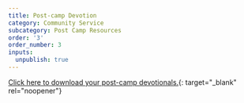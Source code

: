 ```yaml
---
title: Post-camp Devotion
category: Community Service
subcategory: Post Camp Resources
order: '3'
order_number: 3
inputs:
  unpublish: true
---
```

[Click here to download your post-camp devotionals.](https://groupcares-my.sharepoint.com/:f:/g/personal/admin_groupcares_org/EtaeXQkdvBdGuLCo8zBvN5UBCv2X-6or6coJtDlqumW6aA?e=BPTC4o){: target="_blank" rel="noopener"}​​​​​​